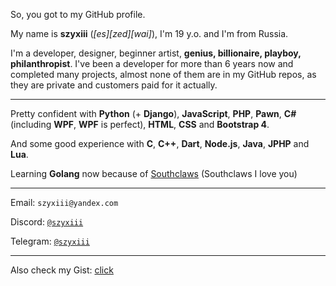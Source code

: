So, you got to my GitHub profile.



My name is **szyxiii** (*[es][zed][wai]*), I'm 19 y.o. and I'm from Russia.

I'm a developer, designer, beginner artist, **genius, billionaire, playboy, philanthropist**.
I've been a developer for more than 6 years now and completed many projects, almost none of them are in my GitHub repos, as they are private and customers paid for it actually.

---
Pretty confident with **Python** (+ **Django**), **JavaScript**, **PHP**, **Pawn**, **C#** (including **WPF**, **WPF** is perfect), **HTML**, **CSS** and **Bootstrap 4**.

And some good experience with **C**, **C++**, **Dart**, **Node.js**, **Java**, **JPHP** and **Lua**.

Learning **Golang** now because of [Southclaws](https://github.com/Southclaws) (Southclaws I love you)

---
Email: `szyxiii@yandex.com`

Discord: [`@szyxiii`](https://discord.com/users/787856223734071296)

Telegram: [`@szyxiii`](https://t.me/szyxiii)

---
Also check my Gist: [click](https://gist.github.com/szyxiii)
